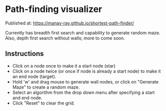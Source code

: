 # Path-finding visualizer

Published at: https://manav-ray.github.io/shortest-path-finder/

Currently has breadth first search and capability to generate random maze. Also, depth first search without walls; more to come soon.

## Instructions
* Click on a node once to make it a start node (star)
* Click on a node twice (or once if node is already a start node) to make it an end node (target).
* Hold 'w' and drag mouse to generate wall nodes, or click on "Generate Maze" to create a random maze.
* Select an algorithm from the drop down menu after specifying a start and end node.
* Click "Reset" to clear the grid.
